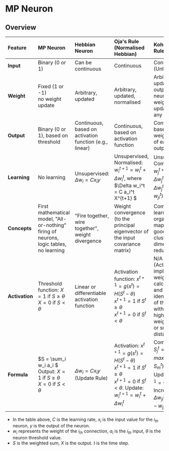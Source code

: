 # MP Neuron

## Overview

| Feature        | MP Neuron                                                                               | Hebbian Neuron                                          | Oja's Rule (Normalised Hebbian)                                                                                                                                      | Kohonen's Rule                                                                                                                                               |
| :------------- | :-------------------------------------------------------------------------------------- | :------------------------------------------------------ | :------------------------------------------------------------------------------------------------------------------------------------------------------------------- | :----------------------------------------------------------------------------------------------------------------------------------------------------------- |
| **Input**      | Binary (0 or 1)                                                                         | Can be continuous                                       | Continuous                                                                                                                                                           | Continuous (Unlabelled)                                                                                                                                      |
| **Weight**     | Fixed (1 or -1)<br>no weight update                                                     | Arbitrary, updated                                      | Arbitrary, updated, normalised                                                                                                                                       | Arbitrary, updated, one output neuron's weights are updated at any instant                                                                                   |
| **Output**     | Binary (0 or 1), based on threshold                                                     | Continuous, based on activation function (e.g., linear) | Continuous, based on activation function                                                                                                                             | Continuous, based on the weighted sum of each output neuron                                                                                                  |
| **Learning**   | No learning                                                                             | Unsupervised: $\Delta w_i = Cx_iy$                      | Unsupervised, Normalised: $w_i^{t+1} = w_i^t + \Delta w_i^t$, where $\Delta w_i^t = C a_i^t X^{t+1} $                                                                | Unsupervised, Competitive: $w_j^{t+1} = w_j^t + \Delta w_j^t$, where $\Delta w_j^t = C(a_i^t - w_{ji}^t)$                                                    |
| **Concepts**   | First mathematical model, "All-or-nothing" firing of neurons, logic tables, no learning | "Fire together, wire together", weight divergence       | Weight convergence (to the principal eigenvector of the input covariance matrix)                                                                                     | Competitive learning, self-organising map (SOM), good for clustering and dimensionality reduction                                                            |
| **Activation** | Threshold function: $X = 1$ if $S \ge \theta$<br>$X = 0$ if $S < \theta$                | Linear or differentiable activation function            | Activation function: $x^{t+1} = g(s^t) = H(S^t - \theta)$<br>$x^{t+1} = 1$ if $S^t \ge \theta$<br>$x^{t+1} = 0$ if $S^t < \theta$                                    | N/A (Activation is implicit in the weighted sum calculation and the identification of the neuron with the highest weighted sum or smallest distance)         |
| **Formula**    | $S = \sum_i w_i a_i $<br>Output: $X = 1$ if $S \ge \theta$<br>$X = 0$ if $S < \theta$   | $\Delta w_i = Cx_iy$ (Update Rule)                      | Activation: $x^{t+1} = g(s^t) = H(S^t - \theta)$<br>$x^{t+1} = 1$ if $S^t \ge \theta$<br>$x^{t+1} = 0$ if $S^t < \theta$. Update: $w_i^{t+1} = w_i^t + \Delta w_i^t$ | Competition: $S_j^t = max(S_1^t, ..., S_m^t)$<br>Update: $w_{ji}^{t+1} = w_{ji}^t + \Delta w_{ji}^t$<br>Incremental: $\Delta w_{ji}^t = C(a_i^t - w_{ji}^t)$ |

- In the table above, $C$ is the learning rate, $x_i$ is the input value for the $i_{th}$ neuron, $y$ is the output of the neuron.
- $w_i$ represents the weight of the $i_{th}$ connection, $a_i$ is the $i_{th}$ input, $\theta$ is the neuron threshold value.
- $S$ is the weighted sum, $X$ is the output. $t$ is the time step.
